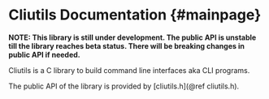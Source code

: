 # Cliutils Documentation                {#mainpage}

**NOTE: This library is still under development. The public API is unstable till the library reaches beta status. There will be breaking changes in public API if needed.**

Cliutils is a C library to build command line interfaces aka CLI programs.

The public API of the library is provided by [cliutils.h](@ref cliutils.h).